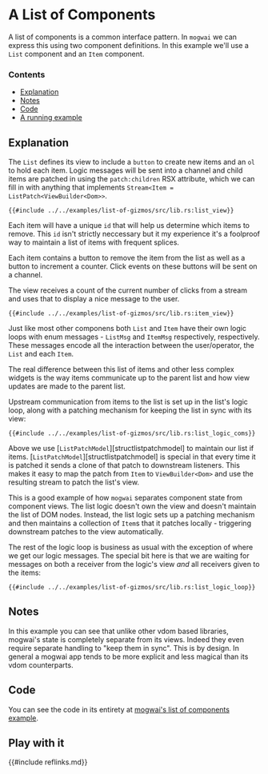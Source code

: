 # A List of Components
A list of components is a common interface pattern. In `mogwai` we can express this using two component
definitions. In this example we'll use a `List` component and an `Item` component.

### Contents
- [Explanation](#explanation)
- [Notes](#notes)
- [Code](#code)
- [A running example](#play-with-it)

## Explanation

The `List` defines its view to include a `button` to create new items and an `ol` to hold each item. Logic messages will be sent into a channel and child items are patched in using the `patch:children` RSX attribute, which we can fill in with anything that implements `Stream<Item = ListPatch<ViewBuilder<Dom>>`.

```rust, ignore
{{#include ../../examples/list-of-gizmos/src/lib.rs:list_view}}
```

Each item will have a unique `id` that will help us determine which items to remove. This `id` isn't
strictly neccessary but it my experience it's a foolproof way to maintain a list of items with frequent splices.

Each item contains a button to remove the item from the list as well as a button to increment a counter. Click events on these buttons will be sent on a channel.

The view receives a count of the current number of clicks from a stream and uses that to display a nice message to the user.

```rust, ignore
{{#include ../../examples/list-of-gizmos/src/lib.rs:item_view}}
```

Just like most other componens both `List` and `Item` have their own logic loops with enum messages -
`ListMsg` and `ItemMsg` respectively, respectively. These messages encode all the interaction between
the user/operator, the `List` and each `Item`.

The real difference between this list of items and other less complex widgets is the way items communicate
up to the parent list and how view updates are made to the parent list.

Upstream communication from items to the list is set up in the list's logic loop, along with a patching mechanism for
keeping the list in sync with its view:

```rust, ignore
{{#include ../../examples/list-of-gizmos/src/lib.rs:list_logic_coms}}
```

Above we use [`ListPatchModel`][structlistpatchmodel] to maintain our list if items. [`ListPatchModel`][structlistpatchmodel]
is special in that every time it is patched it sends a clone of that patch to downstream listeners. This makes it easy to
map the patch from `Item` to `ViewBuilder<Dom>` and use the resulting stream to patch the list's view.

This is a good example of how `mogwai` separates component state from component views. The list logic doesn't own the
view and doesn't maintain the list of DOM nodes. Instead, the list logic sets up a patching mechanism and then
maintains a collection of `Item`s that it patches locally - triggering downstream patches to the view automatically.

The rest of the logic loop is business as usual with the exception of where we get our logic messages. The special bit here
is that we are waiting for messages on both a receiver from the logic's view _and_ all receivers given to the items:

```rust, ignore
{{#include ../../examples/list-of-gizmos/src/lib.rs:list_logic_loop}}
```

## Notes

In this example you can see that unlike other vdom based libraries, mogwai's state is completely separate from its views.
Indeed they even require separate handling to "keep them in sync". This is by design. In general a mogwai app tends to be
more explicit and less magical than its vdom counterparts.

## Code

You can see the code in its entirety at
[mogwai's list of components example](https://github.com/schell/mogwai/blob/master/examples/list-of-gizmos/src/lib.rs).

## Play with it

<div id="app_example"></div>
<script type="module">
  import init, { main } from '{{cookbookroot}}/examples/list-of-gizmos/pkg/list_of_gizmos.js';
  window.addEventListener('load', async () => {
      await init();
      await main("app_example");
  });
</script>

{{#include reflinks.md}}
